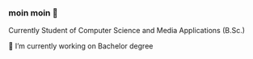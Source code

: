 ### moin moin 👋

Currently Student of Computer Science and Media Applications (B.Sc.) 

🔭 I’m currently working on Bachelor degree 

